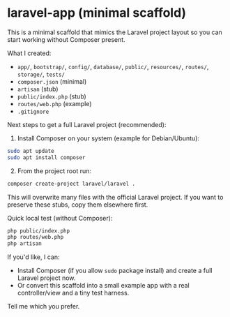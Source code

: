 # laravel-app (minimal scaffold)

This is a minimal scaffold that mimics the Laravel project layout so you can start working without Composer present.

What I created:
- `app/`, `bootstrap/`, `config/`, `database/`, `public/`, `resources/`, `routes/`, `storage/`, `tests/`
- `composer.json` (minimal)
- `artisan` (stub)
- `public/index.php` (stub)
- `routes/web.php` (example)
- `.gitignore`

Next steps to get a full Laravel project (recommended):

1. Install Composer on your system (example for Debian/Ubuntu):

```bash
sudo apt update
sudo apt install composer
```

2. From the project root run:

```bash
composer create-project laravel/laravel .
```

This will overwrite many files with the official Laravel project. If you want to preserve these stubs, copy them elsewhere first.

Quick local test (without Composer):

```bash
php public/index.php
php routes/web.php
php artisan
```

If you'd like, I can:
- Install Composer (if you allow `sudo` package install) and create a full Laravel project now.
- Or convert this scaffold into a small example app with a real controller/view and a tiny test harness.

Tell me which you prefer.
